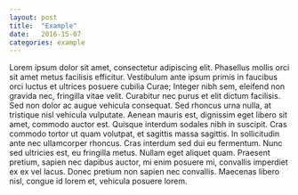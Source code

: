 ```yaml
---
layout: post
title:  "Example" 
date:   2016-15-07
categories: example
---
```

Lorem ipsum dolor sit amet, consectetur adipiscing elit. Phasellus mollis orci sit amet metus facilisis efficitur. Vestibulum ante ipsum primis in faucibus orci luctus et ultrices posuere cubilia Curae; Integer nibh sem, eleifend non gravida nec, fringilla vitae velit. Curabitur nec purus et elit dictum facilisis. Sed non dolor ac augue vehicula consequat. Sed rhoncus urna nulla, at tristique nisl vehicula vulputate. Aenean mauris est, dignissim eget libero sit amet, commodo auctor est. Quisque interdum sodales nibh in suscipit. Cras commodo tortor ut quam volutpat, et sagittis massa sagittis. In sollicitudin ante nec ullamcorper rhoncus. Cras interdum sed dui eu fermentum. Nunc sed ultricies est, eu fringilla metus. Nullam eget aliquet quam. Praesent pretium, sapien nec dapibus auctor, mi enim posuere mi, convallis imperdiet ex ex vel lacus. Donec pretium non sapien nec convallis. Maecenas libero nisl, congue id lorem et, vehicula posuere lorem.
